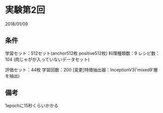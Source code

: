 # 実験第2回
2018/01/09

## 条件
学習セット：512セット(anchor512枚 positive512枚)
料理種類数：9
レシピ数：104
(肉じゃがが入っていないデータセット)

評価セット：44枚
学習回数：200
[変更]特徴抽出器：InceptionV3('mixed9'層を抽出)

## 備考
1epochに15秒くらいかかる

